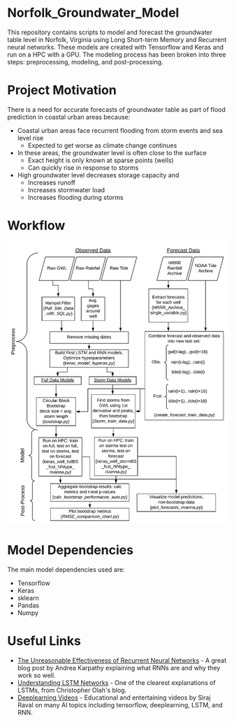 # Norfolk_Groundwater_Model
This repository contains scripts to model and forecast the groundwater table level in Norfolk, Virginia using Long Short-term Memory and Recurrent neural networks. These models are created with Tensorflow and Keras and run on a HPC with a GPU. The modeling process has been broken into three steps: preprocessing, modeling, and post-processing.

# Project Motivation
There is a need for accurate forecasts of groundwater table as part of flood prediction in coastal urban areas because:

- Coastal urban areas face recurrent flooding from storm events and sea level rise
  - Expected to get worse as climate change continues
- In these areas, the groundwater level is often close to the surface
  - Exact height is only known at sparse points (wells)
  - Can quickly rise in response to storms
- High groundwater level decreases storage capacity and
  - Increases runoff
  - Increases stormwater load
  - Increases flooding during storms

# Workflow
![alt-tag](https://github.com/UVAdMIST/Norfolk_Groundwater_Model/blob/master/Norfolk_GWL_Workflow.png)

# Model Dependencies
The main model dependencies used are:
- Tensorflow
- Keras
- sklearn
- Pandas
- Numpy

# Useful Links
- [The Unreasonable Effectiveness of Recurrent Neural Networks](http://karpathy.github.io/2015/05/21/rnn-effectiveness/) - A great blog post by Andrea Karpathy explaining what RNNs are and why they work so well.
- [Understanding LSTM Networks](http://colah.github.io/posts/2015-08-Understanding-LSTMs/) - One of the clearest explanations of LSTMs, from Christopher Olah's blog.
- [Deeplearning Videos](https://www.youtube.com/channel/UCWN3xxRkmTPmbKwht9FuE5A/playlists) - Educational and entertaining videos by Siraj Raval on many AI topics including tensorflow, deeplearning, LSTM, and RNN.
